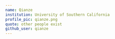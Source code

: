 ```yaml
---
name: Qianze
institution: University of Southern California
profile_pic: qianze.png
quote: other people exist
github_user: qianze
---
```

